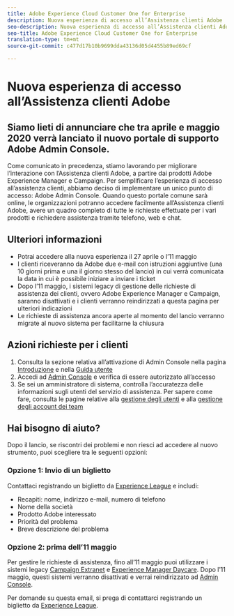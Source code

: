 ```yaml
---
title: Adobe Experience Cloud Customer One for Enterprise
description: Nuova esperienza di accesso all’Assistenza clienti Adobe
seo-description: Nuova esperienza di accesso all’Assistenza clienti Adobe
seo-title: Adobe Experience Cloud Customer One for Enterprise
translation-type: tm+mt
source-git-commit: c477d17b10b9699dda43136d05d4455b89ed69cf

---
```



# Nuova esperienza di accesso all’Assistenza clienti Adobe

## Siamo lieti di annunciare che tra aprile e maggio 2020 verrà lanciato il nuovo portale di supporto Adobe Admin Console.

Come comunicato in precedenza, stiamo lavorando per migliorare l’interazione con l’Assistenza clienti Adobe, a partire dai prodotti Adobe Experience Manager e Campaign. Per semplificare l’esperienza di accesso all’assistenza clienti, abbiamo deciso di implementare un unico punto di accesso: Adobe Admin Console. Quando questo portale comune sarà online, le organizzazioni potranno accedere facilmente all’Assistenza clienti Adobe, avere un quadro completo di tutte le richieste effettuate per i vari prodotti e richiedere assistenza tramite telefono, web e chat.

## Ulteriori informazioni

* Potrai accedere alla nuova esperienza il 27 aprile o l’11 maggio
* I clienti riceveranno da Adobe due e-mail con istruzioni aggiuntive (una 10 giorni prima e una il giorno stesso del lancio) in cui verrà comunicata la data in cui è possibile iniziare a inviare i ticket
* Dopo l’11 maggio, i sistemi legacy di gestione delle richieste di assistenza dei clienti, ovvero Adobe Experience Manager e Campaign, saranno disattivati e i clienti verranno reindirizzati a questa pagina per ulteriori indicazioni
* Le richieste di assistenza ancora aperte al momento del lancio verranno migrate al nuovo sistema per facilitarne la chiusura

## Azioni richieste per i clienti

1. Consulta la sezione relativa all’attivazione di Admin Console nella pagina [Introduzione](https://helpx.adobe.com/it/enterprise/get-started.html) e nella [Guida utente](https://helpx.adobe.com/it/enterprise/managing/user-guide.html)
1. Accedi ad [Admin Console](https://adminconsole.adobe.com/) e verifica di essere autorizzato all’accesso
1. Se sei un amministratore di sistema, controlla l’accuratezza delle informazioni sugli utenti del servizio di assistenza. Per sapere come fare, consulta le pagine relative alla [gestione degli utenti](https://helpx.adobe.com/it/enterprise/using/users.html) e alla [gestione degli account dei team](https://helpx.adobe.com/it/enterprise/using/accounts.html)

## Hai bisogno di aiuto?

Dopo il lancio, se riscontri dei problemi e non riesci ad accedere al nuovo strumento, puoi scegliere tra le seguenti opzioni:

### Opzione 1: Invio di un biglietto

Contattaci registrando un biglietto da [Experience League](https://experienceleague.adobe.com/?support-solution=General#support) e includi:

* Recapiti: nome, indirizzo e-mail, numero di telefono
* Nome della società
* Prodotto Adobe interessato
* Priorità del problema
* Breve descrizione del problema

### Opzione 2: prima dell’11 maggio

Per gestire le richieste di assistenza, fino all’11 maggio puoi utilizzare i sistemi legacy [Campaign Extranet](https://support.neolane.net/webApp/extranetLogin) e [Experience Manager Daycare](https://daycare.day.com/home.html).  Dopo l’11 maggio, questi sistemi verranno disattivati e verrai reindirizzato ad [Admin Console](https://adminconsole.adobe.com/).


Per domande su questa email, si prega di contattarci registrando un biglietto da [Experience League](https://experienceleague.adobe.com/?support-solution=General#support).
